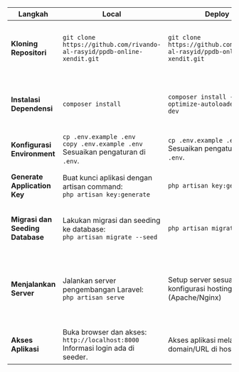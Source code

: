 | **Langkah** | **Local** | **Deploy** | **Deskripsi** |
|-------------|---------------|------------|-----------|
| **Kloning Repositori** | ``` git clone https://github.com/rivando-al-rasyid/ppdb-online-xendit.git ``` | ``` git clone https://github.com/rivando-al-rasyid/ppdb-online-xendit.git ``` | Mulai dengan mengkloning repositori GitHub ke lokal atau hosting Anda. |
| **Instalasi Dependensi** |  ``` composer install ``` | ``` composer install --optimize-autoloader --no-dev ``` | Install semua dependensi yang diperlukan dengan Composer. |
| **Konfigurasi Environment** | ``` cp .env.example .env ``` <br> ``` copy .env.example .env ``` <br> Sesuaikan pengaturan di `.env`. | ``` cp .env.example .env ``` <br> Sesuaikan pengaturan di `.env`. | Atur database dan API key di `.env`. |
| **Generate Application Key** | Buat kunci aplikasi dengan artisan command: <br> ``` php artisan key:generate ``` | ``` php artisan key:generate ``` | Generate kunci aplikasi yang diperlukan untuk enkripsi. |
| **Migrasi dan Seeding Database** | Lakukan migrasi dan seeding ke database: <br> ``` php artisan migrate --seed ``` | ``` php artisan migrate --seed ``` | Migrasi database dan isi dengan data awal yang diperlukan. |
| **Menjalankan Server** | Jalankan server pengembangan Laravel: <br> ``` php artisan serve ``` | Setup server sesuai dengan konfigurasi hosting (Apache/Nginx) | Menjalankan server lokal untuk pengembangan atau konfigurasi server pada hosting. |
| **Akses Aplikasi** | Buka browser dan akses: <br> ``` http://localhost:8000 ``` <br> Informasi login ada di seeder. | Akses aplikasi melalui domain/URL di hosting Anda. | Pastikan instalasi berjalan dengan baik. |
